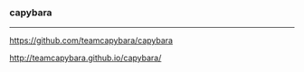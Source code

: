 ### capybara
---

https://github.com/teamcapybara/capybara

http://teamcapybara.github.io/capybara/














